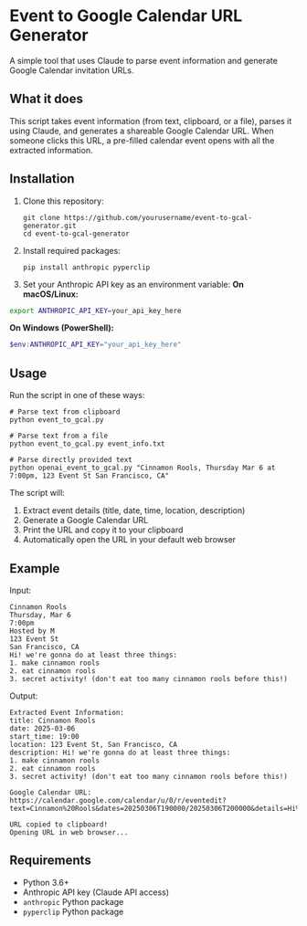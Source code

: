 # Event to Google Calendar URL Generator

A simple tool that uses Claude to parse event information and generate Google Calendar invitation URLs.

## What it does

This script takes event information (from text, clipboard, or a file), parses it using Claude, and generates a shareable Google Calendar URL. When someone clicks this URL, a pre-filled calendar event opens with all the extracted information.

## Installation

1. Clone this repository:
   ```
   git clone https://github.com/yourusername/event-to-gcal-generator.git
   cd event-to-gcal-generator
   ```

2. Install required packages:
   ```
   pip install anthropic pyperclip
   ```

3. Set your Anthropic API key as an environment variable:
**On macOS/Linux:**
```bash
export ANTHROPIC_API_KEY=your_api_key_here
```

**On Windows (PowerShell):**
```powershell
$env:ANTHROPIC_API_KEY="your_api_key_here"
```

## Usage

Run the script in one of these ways:

```
# Parse text from clipboard
python event_to_gcal.py

# Parse text from a file
python event_to_gcal.py event_info.txt

# Parse directly provided text
python openai_event_to_gcal.py "Cinnamon Rools, Thursday Mar 6 at 7:00pm, 123 Event St San Francisco, CA"
```

The script will:
1. Extract event details (title, date, time, location, description)
2. Generate a Google Calendar URL
3. Print the URL and copy it to your clipboard
4. Automatically open the URL in your default web browser

## Example

Input:
```
Cinnamon Rools
Thursday, Mar 6
7:00pm
Hosted by M
123 Event St
San Francisco, CA
Hi! we're gonna do at least three things:
1. make cinnamon rools
2. eat cinnamon rools
3. secret activity! (don't eat too many cinnamon rools before this!)
```

Output:
```
Extracted Event Information:
title: Cinnamon Rools
date: 2025-03-06
start_time: 19:00
location: 123 Event St, San Francisco, CA
description: Hi! we're gonna do at least three things:
1. make cinnamon rools
2. eat cinnamon rools
3. secret activity! (don't eat too many cinnamon rools before this!)

Google Calendar URL:
https://calendar.google.com/calendar/u/0/r/eventedit?text=Cinnamon%20Rools&dates=20250306T190000/20250306T200000&details=Hi%21%20we%27re%20gonna%20do%20at%20least%20three%20things%3A%0A1.%20make%20cinnamon%20rools%0A2.%20eat%20cinnamon%20rools%0A3.%20secret%20activity%21%20%28don%27t%20eat%20too%20many%20cinnamon%20rools%20before%20this%21%29&location=123%20Event%20St%2C%20San%20Francisco%2C%20CA

URL copied to clipboard!
Opening URL in web browser...
```

## Requirements

- Python 3.6+
- Anthropic API key (Claude API access)
- `anthropic` Python package
- `pyperclip` Python package